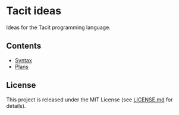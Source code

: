 # Tacit ideas

Ideas for the Tacit programming language.

## Contents

* [Syntax](syntax/README.md)
* [Plans](plans/README.md)

## License

This project is released under the MIT License (see [LICENSE.md](LICENSE.md) for details).
